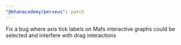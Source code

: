 ```yaml
---
"@khanacademy/perseus": patch
---
```


Fix a bug where axis tick labels on Mafs interactive graphs could be selected and interfere with drag interactions
